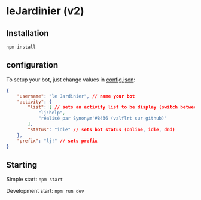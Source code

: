 # leJardinier (v2)

## Installation

`npm install`

## configuration

To setup your bot, just change values in [config.json](./config.json):

```json
{
	"username": "le Jardinier", // name your bot
	"activity": { 
		"list": [ // sets an activity list to be display (switch between each item every 5 seconds)
			"lj!help", 
			"réalisé par Synonym'#8436 (valflrt sur github)"
		],
		"status": "idle" // sets bot status (online, idle, dnd)
	},
	"prefix": "lj!" // sets prefix
}
```

## Starting

Simple start:
`npm start`

Development start:
`npm run dev`
